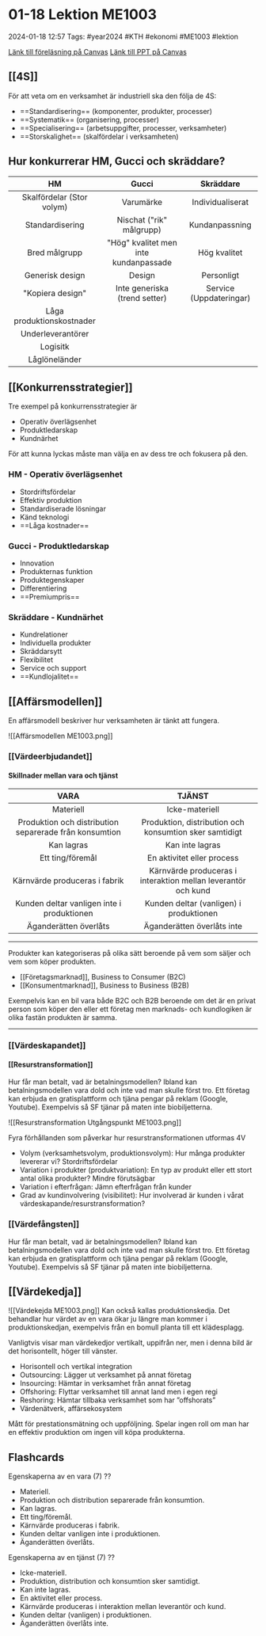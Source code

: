 # 01-18 Lektion ME1003

2024-01-18 12:57
Tags: #year2024 #KTH #ekonomi #ME1003 #lektion

[Länk till föreläsning på Canvas](https://kaf.canvas.kth.se/media/F2+Teknikbaserade+affa%CC%88rsmodeller+P3+V22+SWE+2022-01-19+BK/0_kfxregj1/660304)
[Länk till PPT på Canvas](https://canvas.kth.se/courses/44986/files/folder/2.%20F%C3%B6rel%C3%A4sningar?preview=7529160)

## [[4S]]

För att veta om en verksamhet är industriell ska den följa de 4S:

- ==Standardisering== (komponenter, produkter, processer)
- ==Systematik== (organisering, processer)
- ==Specialisering== (arbetsuppgifter, processer, verksamheter)
- ==Storskalighet== (skalfördelar i verksamheten)

## Hur konkurrerar HM, Gucci och skräddare?

| HM | Gucci | Skräddare |
| :--: | :--: | :--: |
| Skalfördelar (Stor volym) | Varumärke | Individualiserat |
| Standardisering | Nischat ("rik" målgrupp) | Kundanpassning |
| Bred målgrupp | "Hög" kvalitet men inte kundanpassade  | Hög kvalitet |
| Generisk design | Design | Personligt |
| "Kopiera design" | Inte generiska (trend setter) | Service (Uppdateringar) |
| Låga produktionskostnader |  |  |
| Underleverantörer |  |  |
| Logisitk |  |  |
| Låglöneländer |  |  |

## [[Konkurrensstrategier]]

Tre exempel på konkurrensstrategier är

- Operativ överlägsenhet
- Produktledarskap
- Kundnärhet

För att kunna lyckas måste man välja en av dess tre och fokusera på den.

### HM - Operativ överlägsenhet

- Stordriftsfördelar
- Effektiv produktion
- Standardiserade lösningar
- Känd teknologi
- ==Låga kostnader==

### Gucci - Produktledarskap

- Innovation
- Produkternas funktion
- Produktegenskaper
- Differentiering
- ==Premiumpris==

### Skräddare - Kundnärhet

- Kundrelationer
- Individuella produkter
- Skräddarsytt
- Flexibilitet
- Service och support
- ==Kundlojalitet==

## [[Affärsmodellen]]

En affärsmodell beskriver hur verksamheten är tänkt att fungera.

![[Affärsmodellen ME1003.png]]

### [[Värdeerbjudandet]]

#### Skillnader mellan vara och tjänst

| VARA | TJÄNST |
| :--: | :--: |
| Materiell | Icke-materiell |
| Produktion och distribution separerade från konsumtion | Produktion, distribution och konsumtion sker samtidigt |
| Kan lagras | Kan inte lagras |
| Ett ting/föremål | En aktivitet eller process |
| Kärnvärde produceras i fabrik | Kärnvärde produceras i interaktion mellan leverantör och kund |
| Kunden deltar vanligen inte i produktionen | Kunden deltar (vanligen) i produktionen |
| Äganderätten överlåts | Äganderätten överlåts inte |

---

Produkter kan kategoriseras på olika sätt beroende på vem som säljer och vem som köper produkten.

- [[Företagsmarknad]], Business to Consumer (B2C)
- [[Konsumentmarknad]], Business to Business (B2B)

Exempelvis kan en bil vara både B2C och B2B beroende om det är en privat person som köper den eller ett företag men marknads- och kundlogiken är olika fastän produkten är samma.

---

### [[Värdeskapandet]]

#### [[Resurstransformation]]

Hur får man betalt, vad är betalningsmodellen? Ibland kan betalningsmodellen vara dold och inte vad man skulle först tro. Ett företag kan erbjuda en gratisplattform och tjäna pengar på reklam (Google, Youtube). Exempelvis så SF tjänar på maten inte biobiljetterna.

![[Resurstransformation Utgångspunkt ME1003.png]]

Fyra förhållanden som påverkar hur resurstransformationen utformas 4V

- Volym (verksamhetsvolym, produktionsvolym): Hur många produkter levererar vi? Stordriftsfördelar
- Variation i produkter (produktvariation): En typ av produkt eller ett stort antal olika produkter? Mindre förutsägbar
- Variation i efterfrågan: Jämn efterfrågan från kunder
- Grad av kundinvolvering (visibilitet): Hur involverad är kunden i vårat värdeskapande/resurstransformation?

### [[Värdefångsten]]

Hur får man betalt, vad är betalningsmodellen? Ibland kan betalningsmodellen vara dold och inte vad man skulle först tro. Ett företag kan erbjuda en gratisplattform och tjäna pengar på reklam (Google, Youtube). Exempelvis så SF tjänar på maten inte biobiljetterna.

## [[Värdekedja]]

![[Värdekejda ME1003.png]]
Kan också kallas produktionskedja. Det behandlar hur värdet av en vara ökar ju längre man kommer i produktionskedjan, exempelvis från en bomull planta till ett klädesplagg.

Vanligtvis visar man värdekedjor vertikalt, uppifrån ner, men i denna bild är det horisontellt, höger till vänster.

- Horisontell och vertikal integration
- Outsourcing: Lägger ut verksamhet på annat företag
- Insourcing: Hämtar in verksamhet från annat företag
- Offshoring: Flyttar verksamhet till annat land men i egen regi
- Reshoring: Hämtar tillbaka verksamhet som har ”offshorats”
- Värdenätverk, affärsekosystem

Mått för prestationsmätning och uppföljning.
Spelar ingen roll om man har en effektiv produktion om ingen vill köpa produkterna.

## Flashcards

Egenskaperna av en vara (7)
??
- Materiell.
- Produktion och distribution separerade från konsumtion.
- Kan lagras.
- Ett ting/föremål.
- Kärnvärde produceras i fabrik.
- Kunden deltar vanligen inte i produktionen.
- Äganderätten överlåts.
<!--SR:!2024-02-06,1,230!2000-01-01,1,250-->

Egenskaperna av en tjänst (7)
??
- Icke-materiell.
- Produktion, distribution och konsumtion sker samtidigt.
- Kan inte lagras.
- En aktivitet eller process.
- Kärnvärde produceras i interaktion mellan leverantör och kund.
- Kunden deltar (vanligen) i produktionen.
- Äganderätten överlåts inte.
<!--SR:!2024-02-07,1,228!2000-01-01,1,250-->
